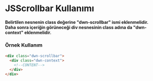 # JSScrollbar Kullanımı
#### Belirtilen nesnenin class değerine "dwn-scrollbar" ismi eklenmelidir. Daha sonra içeriğin görüneceği div nesnesinin class adına da "dwn-context" eklenmelidir.
### Örnek Kullanım
#### 
```html
<div class="dwn-scrollbar">
  <div class="dwn-context">
    <!--CONTENT-->
  </div>
</div>
```
